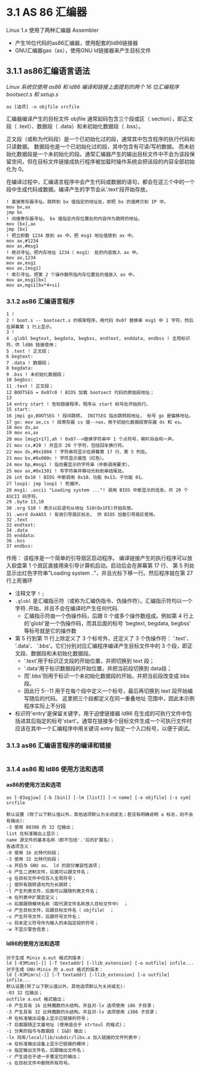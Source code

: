 # 3.1 AS 86 汇编器

Linux 1.x 使用了两种汇编器 Assembler
* 产生16位代码的as86汇编器，使用配套的ld86链接器
* GNU汇编器gas（as），使用GNU ld链接器来产生目标文件

## 3.1.1 as86汇编语言语法

_Linux 系统仅使用 as86 和 ld86 编译和链接上面提到的两个 16 位汇编程序 bootsect.s 和 setup.s_

```
as [选项] -o objfile srcfile
```

汇编器编译产生的目标文件 objfile 通常起码包含三个段或区（ section），即正文段（ .text）、数据段（ .data）和未初始化数据段（ .bss）。

正文段（或称为代码段）是一个已初始化过的段，通常其中包含程序的执行代码和只读数据。
数据段也是一个已初始化过的段，其中包含有可读/写的数据。
而未初始化数据段是一个未初始化的段。通常汇编器产生的输出目标文件中不会为该段保留空间，但在目标文件链接成执行程序被加载时操作系统会把该段的内容全部初始化为 0。

在编译过程中，汇编语言程序中会产生代码或数据的语句，都会在这三个中的一个段中生成代码或数据。编译产生的字节会从'.text'段开始存放。

```text
! 直接寄存器寻址。跳转到 bx 值指定的地址处，即把 bx 的值拷贝到 IP 中。
mov bx,ax
jmp bx
! 间接寄存器寻址。 bx 值指定内存位置处的内容作为跳转的地址。
mov [bx],ax
jmp [bx]
! 把立即数 1234 放到 ax 中。把 msg1 地址值放到 ax 中。
mov ax,#1234
mov ax,#msg1
! 绝对寻址。把内存地址 1234（ msg1） 处的内容放入 ax 中。
mov ax,1234
mov ax,msg1
mov ax,[msg1]
! 索引寻址。把第 2 个操作数所指内存位置处的值放入 ax 中。
mov ax,msg1[bx]
mov ax,mgs1[bx*4+si]
```

### 3.1.2 as86 汇编语言程序
```text
1 !
2 ! boot.s -- bootsect.s 的框架程序。用代码 0x07 替换串 msg1 中 1 字符，然后在屏幕第 1 行上显示。
3 !
4 .globl begtext, begdata, begbss, endtext, enddata, endbss ! 全局标识符，供 ld86 链接使用；
5 .text ! 正文段；
6 begtext:
7 .data ! 数据段；
8 begdata:
9 .bss ! 未初始化数据段；
10 begbss:
11 .text ! 正文段；
12 BOOTSEG = 0x07c0 ! BIOS 加载 bootsect 代码的原始段地址；
13
14 entry start ! 告知链接程序，程序从 start 标号处开始执行。
15 start:
16 jmpi go,BOOTSEG ! 段间跳转。 INITSEG 指出跳转段地址， 标号 go 是偏移地址。
17 go: mov ax,cs ! 段寄存器 cs 值-->ax，用于初始化数据段寄存器 ds 和 es。
18 mov ds,ax
19 mov es,ax
20 mov [msg1+17],ah ! 0x07-->替换字符串中 1 个点符号，喇叭将会鸣一声。
21 mov cx,#20 ! 共显示 20 个字符，包括回车换行符。
22 mov dx,#0x1004 ! 字符串将显示在屏幕第 17 行、第 5 列处。
23 mov bx,#0x000c ! 字符显示属性（红色）。
24 mov bp,#msg1 ! 指向要显示的字符串（中断调用要求）。
25 mov ax,#0x1301 ! 写字符串并移动光标到串结尾处。
26 int 0x10 ! BIOS 中断调用 0x10，功能 0x13，子功能 01。
27 loop1: jmp loop1 ! 死循环。
28 msg1: .ascii "Loading system ..."! 调用 BIOS 中断显示的信息。共 20 个 ASCII 码字符。
29 .byte 13,10
30 .org 510 ! 表示以后语句从地址 510(0x1FE)开始存放。
31 .word 0xAA55 ! 有效引导扇区标志， 供 BIOS 加载引导扇区使用。
32 .text
33 endtext:
34 .data
35 enddata:
36 .bss
37 endbss:
```

作用：
该程序是一个简单的引导扇区启动程序。 编译链接产生的执行程序可以放入软盘第 1 个扇区直接用来引导计算机启动。启动后会在屏幕第 17 行、 第 5 列处显示出红色字符串"Loading system .."，并且光标下移一行。然后程序就在第 27 行上死循环

* 注释文字 `!` `;`
* `.globl` 是汇编指示符（或称为汇编伪指令、伪操作符）。汇编指示符均以一个字符`.`开始，并且不会在编译时产生任何代码.
  * 汇编指示符由一个伪操作码，后跟 0 个或多个操作数组成。例如第 4 行上的'globl'是一个伪操作码，而其后面的标号 'begtext, begdata, begbss' 等标号就是它的操作数
* 第 5 行到第 11 行上除定义了 3 个标号外，还定义了 3 个伪操作符： '.text'、 '.data'、 '.bbs'。它们分别对应汇编程序编译产生目标文件中的 3 个段，即正文段、数据段和未初始化数据段。
  * '.text'用于标识正文段的开始位置，并把切换到 text 段；
  * '.data'用于标识数据段的开始位置，并把当前段切换到 data段；
  * 而'.bbs'则用于标识一个未初始化数据段的开始，并把当前段改变成 bbs 段。
  * 因此行 5--11 用于在每个段中定义一个标号，最后再切换到 text 段开始编写随后的代码。 这里把三个段都定义在同一重叠地址 范围中，因此本示例程序实际上不分段
* 标识符'entry'是保留关键字，用于迫使链接器 ld86 在生成的可执行文件中包括进其后指定的标号'start'。通常在链接多个目标文件生成一个可执行文件时应该在其中一个汇编程序中用关键词 entry 指定一个入口标号，以便于调试。

### 3.1.3 as86 汇编语言程序的编译和链接

```text

```


### 3.1.4 as86 和 ld86 使用方法和选项

#### as86的使用方法和选项

```text
as [-03agjuw] [-b [bin]] [-lm [list]] [-n name] [-o objfile] [-s sym] srcfile

默认设置 (除了以下默认值以外，其他选项默认为关闭或无；若没有明确说明 a 标志，则不会有输出):
-3 使用 80386 的 32 位输出；
list 在标准输出上显示；
name 源文件的基本名称（即不包括'.'后的扩展名）；
各选项含义：
-0 使用 16 比特代码段；
-3 使用 32 比特代码段；
-a 开启与 GNU as、 ld 的部分兼容性选项；
-b 产生二进制文件，后面可以跟文件名；
-g 在目标文件中仅存入全局符号；
-j 使所有跳转语句均为长跳转；
-l 产生列表文件，后面可以跟随列表文件名；
-m 在列表中扩展宏定义；
-n 后面跟随模块名称（取代源文件名称放入目标文件中） ；
-o 产生目标文件，后跟目标文件名（ objfile） ；
-s 产生符号文件，后跟符号文件名；
-u 将未定义符号作为输入的未指定段的符号；
-w 不显示警告信息；
```

#### ld86的使用方法和选项

```text
对于生成 Minix a.out 格式的版本：
ld [-03Mims[-]] [-T textaddr] [-llib_extension] [-o outfile] infile...
对于生成 GNU-Minix 的 a.out 格式的版本：
ld [-03Mimrs[-]] [-T textaddr] [-llib_extension] [-o outfile] infile...
默认设置(除了以下默认值以外，其他选项默认为关闭或无):
-03 32 位输出；
outfile a.out 格式输出；
-0 产生具有 16 比特魔数的头结构，并且对-lx 选项使用 i86 子目录；
-3 产生具有 32 比特魔数的头结构，并且对-lx 选项使用 i386 子目录；
-M 在标准输出设备上显示已链接的符号；
-T 后面跟随正文基地址 (使用适合于 strtoul 的格式)；
-i 分离的指令与数据段（ I&D）输出；
-lx 将库/local/lib/subdir/libx.a 加入链接的文件列表中；
-m 在标准输出设备上显示已链接的模块；
-o 指定输出文件名，后跟输出文件名；
-r 产生适合于进一步重定位的输出；
-s 在目标文件中删除所有符号。
```